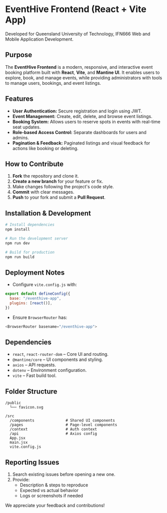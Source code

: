 
# EventHive Frontend (React + Vite App)

Developed for Queensland University of Technology, IFN666 Web and Mobile Application Development.

## Purpose

The **EventHive Frontend** is a modern, responsive, and interactive event booking platform built with **React**, **Vite**, and **Mantine UI**. It enables users to explore, book, and manage events, while providing administrators with tools to manage users, bookings, and event listings.

## Features

- **User Authentication:** Secure registration and login using JWT.
- **Event Management:** Create, edit, delete, and browse event listings.
- **Booking System:** Allows users to reserve spots in events with real-time seat updates.
- **Role-based Access Control:** Separate dashboards for users and admins.
- **Pagination & Feedback:** Paginated listings and visual feedback for actions like booking or deleting.

## How to Contribute

1. **Fork** the repository and clone it.
2. **Create a new branch** for your feature or fix.
3. Make changes following the project's code style.
4. **Commit** with clear messages.
5. **Push** to your fork and submit a **Pull Request**.

## Installation & Development

```bash
# Install dependencies
npm install

# Run the development server
npm run dev

# Build for production
npm run build
```

## Deployment Notes

- Configure `vite.config.js` with:
```js
export default defineConfig({
  base: "/eventhive-app",
  plugins: [react()],
})
```

- Ensure `BrowserRouter` has:
```js
<BrowserRouter basename="/eventhive-app">
```

## Dependencies

- `react`, `react-router-dom` – Core UI and routing.
- `@mantine/core` – UI components and styling.
- `axios` – API requests.
- `dotenv` – Environment configuration.
- `vite` – Fast build tool.

## Folder Structure

```
/public
  └── favicon.svg

/src
  /components              # Shared UI components
  /pages                   # Page-level components
  /context                 # Auth context
  /api                     # Axios config
  App.jsx
  main.jsx
  vite.config.js
```

## Reporting Issues

1. Search existing issues before opening a new one.
2. Provide:
   - Description & steps to reproduce
   - Expected vs actual behavior
   - Logs or screenshots if needed

We appreciate your feedback and contributions!
